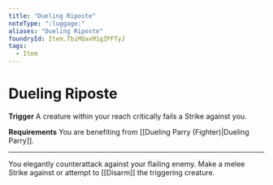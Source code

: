 ```yaml
---
title: "Dueling Riposte"
noteType: ":luggage:"
aliases: "Dueling Riposte"
foundryId: Item.TbiMQaxM1gZPFTyJ
tags:
  - Item
---
```


# Dueling Riposte

**Trigger** A creature within your reach critically fails a Strike against you.

**Requirements** You are benefiting from [[Dueling Parry (Fighter)|Dueling Parry]].

* * *

You elegantly counterattack against your flailing enemy. Make a melee Strike against or attempt to [[Disarm]] the triggering creature.
